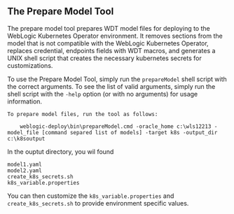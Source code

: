 ## The Prepare Model Tool

The prepare model tool prepares WDT model files for deploying to the WebLogic Kubernetes Operator environment. It removes sections 
from the model that is not compatible with the WebLogic Kubernetes Operator, replaces credential, endpoints fields with WDT macros, and generates 
a UNIX shell script that creates the necessary kubernetes secrets for customizations.
 
    
To use the Prepare Model Tool, simply run the `prepareModel` shell script with the correct arguments.  To see the list of valid arguments, simply run the shell script with the `-help` option (or with no arguments) for usage information.

```
To prepare model files, run the tool as follows:

    weblogic-deploy\bin\prepareModel.cmd -oracle_home c:\wls12213 -model_file [command separed list of models] -target k8s -output_dir c:\k8soutput

```

In the ouptut directory, you wil found

```
model1.yaml
model2.yaml
create_k8s_secrets.sh
k8s_variable.properties

```

You can then customize the `k8s_variable.properties` and `create_k8s_secrets.sh` to provide environment specific values.